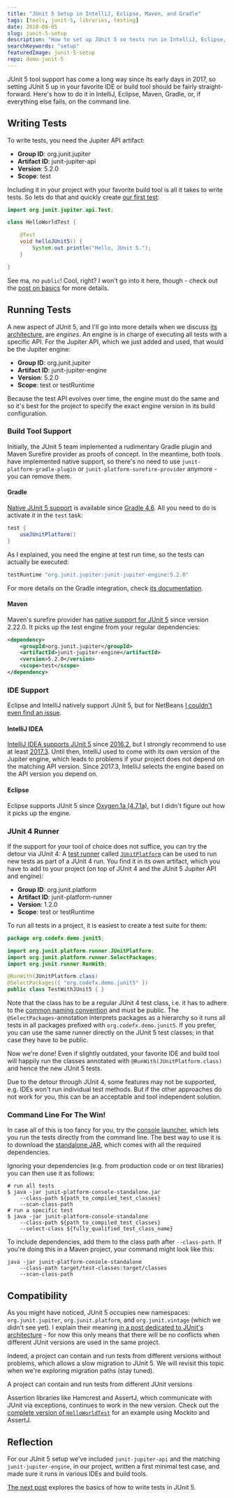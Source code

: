 ```yaml
---
title: "JUnit 5 Setup in IntelliJ, Eclipse, Maven, and Gradle"
tags: [tools, junit-5, libraries, testing]
date: 2018-08-05
slug: junit-5-setup
description: "How to set up JUnit 5 so tests run in IntelliJ, Eclipse, Maven, Gradle or, if all else fails, via JUnit 4 or on the command line."
searchKeywords: "setup"
featuredImage: junit-5-setup
repo: demo-junit-5
---
```


JUnit 5 tool support has come a long way since its early days in 2017, so setting JUnit 5 up in your favorite IDE or build tool should be fairly straight-forward.
Here's how to do it in IntelliJ, Eclipse, Maven, Gradle, or, if everything else fails, on the command line.

## Writing Tests

To write tests, you need the Jupiter API artifact:

-   **Group ID**: org.junit.jupiter
-   **Artifact ID**: junit-jupiter-api
-   **Version**: 5.2.0
-   **Scope**: test

Including it in your project with your favorite build tool is all it takes to write tests.
So lets do that and quickly create [our first test](https://github.com/CodeFX-org/demo-junit-5/blob/master/src/test/java/org/codefx/demo/junit5/HelloWorldTest.java):

```java
import org.junit.jupiter.api.Test;

class HelloWorldTest {

	@Test
	void helloJUnit5() {
		System.out.println("Hello, JUnit 5.");
	}

}
```

See ma, no `public`!
Cool, right?
I won't go into it here, though - check out the [post on basics](junit-5-basics) for more details.

## Running Tests

A new aspect of JUnit 5, and I'll go into more details when we discuss [its architecture](junit-5-architecture-jupiter), are *engines*.
An engine is in charge of executing all tests with a specific API.
For the Jupiter API, which we just added and used, that would be the Jupiter engine:

-   **Group ID**: org.junit.jupiter
-   **Artifact ID**: junit-jupiter-engine
-   **Version**: 5.2.0
-   **Scope**: test or testRuntime

Because the test API evolves over time, the engine must do the same and so it's best for the project to specify the exact engine version in its build configuration.

### Build Tool Support

Initially, the JUnit 5 team implemented a rudimentary Gradle plugin and Maven Surefire provider as proofs of concept.
In the meantime, both tools have implemented native support, so there's no need to use `junit-platform-gradle-plugin` or `junit-platform-surefire-provider` anymore - you can remove them.

#### Gradle

[Native JUnit 5 support](https://docs.gradle.org/current/userguide/java_testing.html#using_junit5) is available since [Gradle 4.6](https://docs.gradle.org/4.6/release-notes.html).
All you need to do is activate it in the `test` task:

```groovy
test {
	useJUnitPlatform()
}
```

As I explained, you need the engine at test run time, so the tests can actually be executed:

```groovy
testRuntime "org.junit.jupiter:junit-jupiter-engine:5.2.0"
```

For more details on the Gradle integration, check [its documentation](https://docs.gradle.org/current/userguide/java_plugin.html#sec:java_test).

#### Maven

Maven's surefire provider has [native support for JUnit 5](https://maven.apache.org/surefire/maven-surefire-plugin/examples/junit-platform.html) since version 2.22.0.
It picks up the test engine from your regular dependencies:

```xml
<dependency>
	<groupId>org.junit.jupiter</groupId>
	<artifactId>junit-jupiter-engine</artifactId>
	<version>5.2.0</version>
	<scope>test</scope>
</dependency>
```

### IDE Support

Eclipse and IntelliJ natively support JUnit 5, but for NetBeans [I couldn't even find an issue](https://netbeans.org/bugzilla/buglist.cgi?bug_status=UNCONFIRMED&bug_status=NEW&bug_status=STARTED&bug_status=REOPENED&bug_status=RESOLVED&bug_status=VERIFIED&bug_status=CLOSED&f0=OP&f1=OP&f10=OP&f11=OP&f12=alias&f13=short_desc&f14=status_whiteboard&f15=content&f16=CP&f17=CP&f2=product&f3=component&f4=alias&f5=short_desc&f6=status_whiteboard&f7=content&f8=CP&f9=CP&j1=OR&j11=OR&o12=substring&o13=substring&o14=substring&o15=matches&o2=substring&o3=substring&o4=substring&o5=substring&o6=substring&o7=matches&query_format=advanced&short_desc=junit%205&short_desc_type=allwordssubstr&v12=5&v13=5&v14=5&v15=%225%22&v2=junit&v3=junit&v4=junit&v5=junit&v6=junit&v7=%22junit%22).

#### IntelliJ IDEA

[IntelliJ IDEA supports JUnit 5](https://blog.jetbrains.com/idea/2016/08/using-junit-5-in-intellij-idea/) since [2016.2](https://blog.jetbrains.com/idea/2016/07/intellij-idea-2016-2-is-here/), but I strongly recommend to use at least [2017.3](https://blog.jetbrains.com/idea/2017/11/intellij-idea-2017-3-junit-support/).
Until then, IntelliJ used to come with its own version of the Jupiter engine, which leads to problems if your project does not depend on the matching API version.
Since 2017.3, IntelliJ selects the engine based on the API version you depend on.

#### Eclipse

Eclipse supports JUnit 5 since [Oxygen.1a (4.7.1a)](https://www.eclipse.org/eclipse/news/4.7.1a/#junit-5-support), but I didn't figure out how it picks up the engine.

### JUnit 4 Runner

If the support for your tool of choice does not suffice, you can try the detour via JUnit 4: A [test runner](http://www.codeaffine.com/2014/09/03/junit-nutshell-test-runners/) called [`JUnitPlatform`](http://junit.org/junit5/docs/current/api/org/junit/platform/runner/JUnitPlatform.html) can be used to run new tests as part of a JUnit 4 run.
You find it in its own artifact, which you have to add to your project (on top of JUnit 4 and the JUnit 5 Jupiter API and engine):

-   **Group ID**: org.junit.platform
-   **Artifact ID**: junit-platform-runner
-   **Version**: 1.2.0
-   **Scope**: test or testRuntime

To run all tests in a project, it is easiest to create a test suite for them:

```java
package org.codefx.demo.junit5;

import org.junit.platform.runner.JUnitPlatform;
import org.junit.platform.runner.SelectPackages;
import org.junit.runner.RunWith;

@RunWith(JUnitPlatform.class)
@SelectPackages({ "org.codefx.demo.junit5" })
public class TestWithJUnit5 { }
```

Note that the class has to be a regular JUnit 4 test class, i.e.
it has to adhere to the [common naming convention](http://stackoverflow.com/a/6178629/2525313) and must be public.
The `@SelectPackages`-annotation interprets packages as a hierarchy so it runs all tests in all packages prefixed with `org.codefx.demo.junit5`.
If you prefer, you can use the same runner directly on the JUnit 5 test classes; in that case they have to be public.

Now we're done!
Even if slightly outdated, your favorite IDE and build tool will happily run the classes annotated with `@RunWith(JUnitPlatform.class)` and hence the new JUnit 5 tests.

Due to the detour through JUnit 4, some features may not be supported, e.g. IDEs won't run individual test methods.
But if the other approaches do not work for you, this can be an acceptable and tool independent solution.

### Command Line For The Win!

In case all of this is too fancy for you, try the [console launcher](http://junit.org/junit5/docs/current/user-guide/#running-tests-console-launcher), which lets you run the tests directly from the command line.
The best way to use it is to download the [standalone JAR](https://repo1.maven.org/maven2/org/junit/platform/junit-platform-console-standalone/), which comes with all the required dependencies.

Ignoring your dependencies (e.g. from production code or on test libraries) you can then use it as follows:

```shell
# run all tests
$ java -jar junit-platform-console-standalone.jar
	--class-path ${path_to_compiled_test_classes}
	--scan-class-path
# run a specific test
$ java -jar junit-platform-console-standalone
	--class-path ${path_to_compiled_test_classes}
	--select-class ${fully_qualified_test_class_name}
```

To include dependencies, add them to the class path after `--class-path`.
If you're doing this in a Maven project, your command might look like this:

```shell
java -jar junit-platform-console-standalone
	--class-path target/test-classes:target/classes
	--scan-class-path
```

## Compatibility

As you might have noticed, JUnit 5 occupies new namespaces: `org.junit.jupiter`, `org.junit.platform`, and `org.junit.vintage` (which we didn't see yet).
I explain their meaning [in a post dedicated to JUnit's architecture](junit-5-architecture-jupiter) - for now this only means that there will be no conflicts when different JUnit versions are used in the same project.

Indeed, a project can contain and run tests from different versions without problems, which allows a slow migration to JUnit 5.
We will revisit this topic when we're exploring migration paths (stay tuned).

<pullquote>A project can contain and run tests from different JUnit versions</pullquote>

Assertion libraries like Hamcrest and AssertJ, which communicate with JUnit via exceptions, continues to work in the new version.
Check out the [complete version of `HelloWorldTest`](https://github.com/CodeFX-org/demo-junit-5/blob/master/src/test/java/org/codefx/demo/junit5/HelloWorldTest.java) for an example using Mockito and AssertJ.

## Reflection

For our JUnit 5 setup we've included `junit-jupiter-api` and the matching `junit-jupiter-engine`, in our project, written a first minimal test case, and made sure it runs in various IDEs and build tools.

[The next post](junit-5-basics) explores the basics of how to write tests in JUnit 5.
